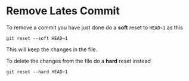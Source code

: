 # Remove Lates Commit
To remove a commit you have just done do a **soft** reset to ```HEAD~1``` as this

```
git reset --soft HEAD~1
```

This will keep the changes in the file.

To delete the changes from the file do a **hard** reset instead

```
git reset --hard HEAD~1
```